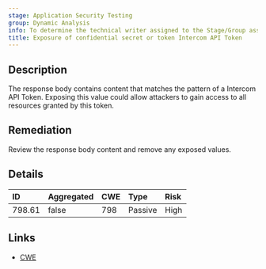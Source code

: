```yaml
---
stage: Application Security Testing
group: Dynamic Analysis
info: To determine the technical writer assigned to the Stage/Group associated with this page, see https://handbook.gitlab.com/handbook/product/ux/technical-writing/#assignments
title: Exposure of confidential secret or token Intercom API Token
---
```


## Description

The response body contains content that matches the pattern of a Intercom API Token.
Exposing this value could allow attackers to gain access to all resources granted by this token.

## Remediation

Review the response body content and remove any exposed values.

## Details

| ID | Aggregated | CWE | Type | Risk |
|:---|:-----------|:----|:-----|:-----|
| 798.61 | false | 798 | Passive | High |

## Links

- [CWE](https://cwe.mitre.org/data/definitions/798.html)
